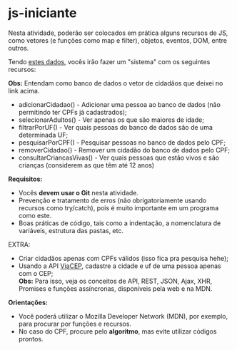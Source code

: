 # js-iniciante

Nesta atividade, poderão ser colocados em prática alguns recursos de JS, como vetores (e funções como map e filter), objetos, eventos, DOM, entre outros.

Tendo [estes dados](https://pastebin.com/uV6j9EQY), vocês irão fazer um "sistema" com os seguintes recursos:

**Obs:** Entendam como banco de dados o vetor de cidadãos que deixei no link acima.

* adicionarCidadao() - Adicionar uma pessoa ao banco de dados (não permitindo ter CPFs já cadastrados);
* selecionarAdultos() - Ver apenas os que são maiores de idade;
* filtrarPorUF() - Ver quais pessoas do banco de dados são de uma determinada UF;
* pesquisarPorCPF() - Pesquisar pessoas no banco de dados pelo CPF;
* removerCidadao() - Remover um cidadão do banco de dados pelo CPF;
* consultarCriancasVivas() - Ver quais pessoas que estão vivos e são crianças (considerem as que têm até 12 anos)

**Requisitos:**
* Vocês **devem usar o Git** nesta atividade.
* Prevenção e tratamento de erros (não obrigatoriamente usando recursos como try/catch), pois é muito importante em um programa como este.
* Boas práticas de código, tais como a indentação, a nomenclatura de variáveis, estrutura das pastas, etc.

EXTRA:
* Criar cidadãos apenas com CPFs válidos (isso fica pra pesquisa hehe);
* Usando a API [ViaCEP](https://viacep.com.br/ws/01001000/json/), cadastre a cidade e uf de uma pessoa apenas com o CEP;  
**Obs:** Para isso, veja os conceitos de API, REST, JSON, Ajax, XHR, Promises e funções assíncronas, disponíveis pela web e na MDN.

**Orientações:**
* Você poderá utilizar o Mozilla Developer Network (MDN), por exemplo, para procurar por funções e recursos.
* No caso do CPF, procure pelo **algoritmo**, mas evite utilizar códigos prontos.
